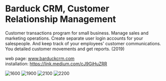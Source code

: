 # Barduck CRM, Customer Relationship Management
Customer transactions program for small business. Manage sales and marketing operations. Create separate user login accounts for your salespeople. And keep track of your employees' customer communications. You detailed customer movements and get reports. (2019)

web page: www.barduckcrm.com <br/>
installation: https://link.medium.com/cJ9GiHuZRR

![1600](https://user-images.githubusercontent.com/12815851/76316661-05f57e00-62ec-11ea-92b4-b51467e5956b.png)
![1900](https://user-images.githubusercontent.com/12815851/76316664-068e1480-62ec-11ea-990c-084649a3a516.png)
![2100](https://user-images.githubusercontent.com/12815851/76316666-07bf4180-62ec-11ea-9578-04fd6d807205.png)
![2200](https://user-images.githubusercontent.com/12815851/76316668-0857d800-62ec-11ea-818f-f0ee8bb54c47.png)
